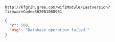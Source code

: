 `http://kfgrih.gree.com/wifiModule/Lastversion?firmwareCode=362001068951`

```json
{
  "r": 500,
  "msg": "Database operation failed."
}
```